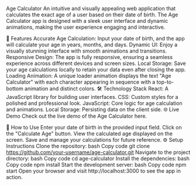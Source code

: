 Age Calculator
An intuitive and visually appealing web application that calculates the exact age of a user based on their date of birth. The Age Calculator app is designed with a sleek user interface and dynamic animations, making the user experience engaging and interactive.

🚀 Features
Accurate Age Calculation: Input your date of birth, and the app will calculate your age in years, months, and days.
Dynamic UI: Enjoy a visually stunning interface with smooth animations and transitions.
Responsive Design: The app is fully responsive, ensuring a seamless experience across different devices and screen sizes.
Local Storage: Save your age calculations locally to retain your data even after closing the app.
Loading Animation: A unique loader animation displays the text "Age Calculator" with each character appearing in sequence with a top-to-bottom animation and distinct colors.
🛠️ Technology Stack
React: A JavaScript library for building user interfaces.
CSS: Custom styles for a polished and professional look.
JavaScript: Core logic for age calculation and animations.
Local Storage: Persisting data on the client side.
🌐 Live Demo
Check out the live demo of the Age Calculator here.

📖 How to Use
Enter your date of birth in the provided input field.
Click on the "Calculate Age" button.
View the calculated age displayed on the screen.
Save and manage your calculations for future reference.
⚙️ Setup Instructions
Clone the repository:
bash
Copy code
git clone https://github.com/your-username/age-calculator.git
Navigate to the project directory:
bash
Copy code
cd age-calculator
Install the dependencies:
bash
Copy code
npm install
Start the development server:
bash
Copy code
npm start
Open your browser and visit http://localhost:3000 to see the app in action.
